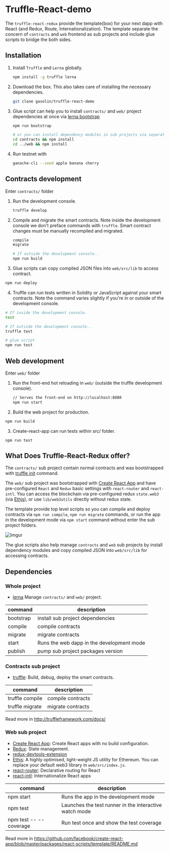 # Truffle-React-demo

The `truffle-react-redux` provide the template(box) for your next dapp with React (and Redux, Route, Internationalization). The template separate the concern of `contracts` and `web` frontend as sub projects and include glue scripts to bridge the both sides.

## Installation

1. Install `Truffle` and `Lerna` globally.
    ```sh
    npm install -g truffle lerna
    ```

2. Download the box. This also takes care of installing the necessary dependencies.
    ```sh
    git clone gasolin/truffle-react-demo
    ```

3. Glue script can help you to install `contracts/` and `web/` project dependencies at once via [lerna bootstrap](https://github.com/lerna/lerna#bootstrap)

    ```sh
    npm run bootstrap

    # or you can install dependency modules in sub projects via separate commands
    cd contracts && npm install
    cd ../web && npm install
    ```

4. Run testnet with

    ```sh
    ganache-cli --seed apple banana cherry
    ```

## Contracts development

Enter `contracts/` folder

1. Run the development console.
    ```sh
    truffle develop
    ```

2. Compile and migrate the smart contracts. Note inside the development console we don't preface commands with `truffle`. Smart contract changes must be manually recompiled and migrated.
    ```sh
    compile
    migrate

    # If outside the development console..
    npm run build
    ```

3. Glue scripts can copy compiled JSON files into `web/src/lib` to access contract.

```sh
npm run deploy
```

4. Truffle can run tests written in Solidity or JavaScript against your smart contracts. Note the command varies slightly if you're in or outside of the development console.
  ```sh
  # If inside the development console.
  test

  # If outside the development console..
  truffle test

  # glue script
  npm run test
  ```

## Web development

Enter `web/` folder

1. Run the front-end hot reloading in `web/` (outside the truffle development console).
    ```sh
    // Serves the front-end on http://localhost:8080
    npm run start
    ```

2. Build the web project for production.

```sh
npm run build
```

3. Create-react-app can run tests within src/ folder.

```
npm run test
```

## What Does Truffle-React-Redux offer?

The `contracts/` sub project contain normal contracts and was bootstrapped with [truffle init](http://truffleframework.com/docs/getting_started/project) command.

The `web/` sub project  was bootstrapped with [Create React App](https://github.com/facebookincubator/create-react-app) and have pre-configured `React` and `Redux` basic settings with `react-router` and `react-intl`. You can access the blockchain via pre-configured redux `state.web3` (via [Ethjs](https://github.com/ethjs/ethjs)), or use `lib/web3utils` directly without redux state.

The template provide top level scripts so you can compile and deploy contracts via `npm run compile`, `npm run migrate` commands, or run the app in the development mode via `npm start` command without enter the sub project folders.

![Imgur](https://i.imgur.com/3KxaZ1zl.png)

The glue scripts also help manage `contracts` and  `web` sub projects by install dependency modules and copy compiled JSON into `web/src/lib` for accessing contracts.

## Dependencies

### Whole project

* [lerna](https://github.com/lerna/lerna#bootstrap) Manage `contracts/` and `web/` project.

| command | description |
|-------------|---------------|
| bootstrap | install sub project dependencies |
| compile  | compile contracts |
| migrate   | migrate contracts |
| start        | Runs the web dapp in the development mode |
| publish   | pump sub project packages version |

### Contracts sub project

* [truffle](http://truffleframework.com/): Build, debug, deploy the smart contracts.

| command | description |
|-------------|---------------|
| truffle compile  | compile contracts |
| truffle migrate   | migrate contracts |

Read more in http://truffleframework.com/docs/

### Web sub project

* [Create React App](https://github.com/facebookincubator/create-react-app): Create React apps with no build configuration.
* [Redux](https://redux.js.org/basics/usage-with-react): State management.
* [redux-devtools-extension](https://github.com/zalmoxisus/redux-devtools-extension)
* [Ethjs](https://github.com/ethjs/ethjs): A highly optimised, light-weight JS utility for Ethereum. You can replace your default web3 library in `web/src/index.js`.
* [react-router](https://reacttraining.com/react-router/web/guides/philosophy): Declarative routing for React
* [react-intl](https://github.com/yahoo/react-intl/wiki): Internationalize React apps

| command | description |
|-------------|---------------|
| npm start | Runs the app in the development mode |
| npm test  | Launches the test runner in the interactive watch mode |
| npm test -- --coverage | Run test once and show the test coverage |

Read more in https://github.com/facebook/create-react-app/blob/master/packages/react-scripts/template/README.md
